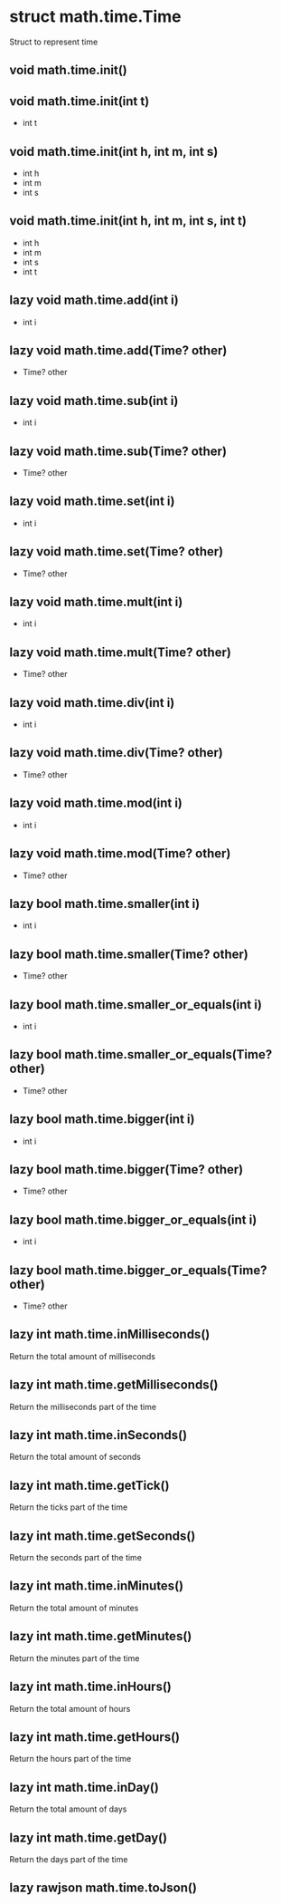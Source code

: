 # struct math.time.Time
Struct to represent time

## void math.time.__init__()


## void math.time.__init__(int t)
- int t



## void math.time.__init__(int h, int m, int s)
- int h
- int m
- int s



## void math.time.__init__(int h, int m, int s, int t)
- int h
- int m
- int s
- int t



## lazy void math.time.__add__(int i)
- int i



## lazy void math.time.__add__(Time? other)
- Time? other



## lazy void math.time.__sub__(int i)
- int i



## lazy void math.time.__sub__(Time? other)
- Time? other



## lazy void math.time.__set__(int i)
- int i



## lazy void math.time.__set__(Time? other)
- Time? other



## lazy void math.time.__mult__(int i)
- int i



## lazy void math.time.__mult__(Time? other)
- Time? other



## lazy void math.time.__div__(int i)
- int i



## lazy void math.time.__div__(Time? other)
- Time? other



## lazy void math.time.__mod__(int i)
- int i



## lazy void math.time.__mod__(Time? other)
- Time? other



## lazy bool math.time.__smaller__(int i)
- int i



## lazy bool math.time.__smaller__(Time? other)
- Time? other



## lazy bool math.time.__smaller_or_equals__(int i)
- int i



## lazy bool math.time.__smaller_or_equals__(Time? other)
- Time? other



## lazy bool math.time.__bigger__(int i)
- int i



## lazy bool math.time.__bigger__(Time? other)
- Time? other



## lazy bool math.time.__bigger_or_equals__(int i)
- int i



## lazy bool math.time.__bigger_or_equals__(Time? other)
- Time? other



## lazy int math.time.inMilliseconds()
Return the total amount of milliseconds

## lazy int math.time.getMilliseconds()
Return the milliseconds part of the time

## lazy int math.time.inSeconds()
Return the total amount of seconds

## lazy int math.time.getTick()
Return the ticks part of the time

## lazy int math.time.getSeconds()
Return the seconds part of the time

## lazy int math.time.inMinutes()
Return the total amount of minutes

## lazy int math.time.getMinutes()
Return the minutes part of the time

## lazy int math.time.inHours()
Return the total amount of hours

## lazy int math.time.getHours()
Return the hours part of the time

## lazy int math.time.inDay()
Return the total amount of days

## lazy int math.time.getDay()
Return the days part of the time

## lazy rawjson math.time.__toJson__()






